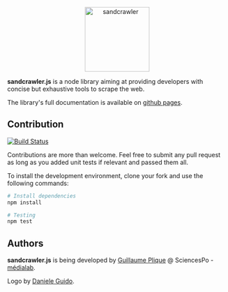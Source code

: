 <p align="center">
  <a href="http://medialab.github.io/sandcrawler/">
    <img alt="sandcrawler" width="148" height="148" src="http://medialab.github.io/sandcrawler/public/img/sandcrawler-icon.svg" />
  </a>
</p>

**sandcrawler.js** is a node library aiming at providing developers with concise but exhaustive tools to scrape the web.

The library's full documentation is available on [github pages](https://medialab.github.io/sandcrawler).

## Contribution
[![Build Status](https://travis-ci.org/medialab/sandcrawler.svg)](https://travis-ci.org/medialab/sandcrawler)

Contributions are more than welcome. Feel free to submit any pull request as long as you added unit tests if relevant and passed them all.

To install the development environment, clone your fork and use the following commands:

```bash
# Install dependencies
npm install

# Testing
npm test
```

## Authors
**sandcrawler.js** is being developed by [Guillaume Plique](https://github.com/Yomguithereal) @ SciencesPo - [médialab](http://www.medialab.sciences-po.fr/fr/).

Logo by [Daniele Guido](https://github.com/danieleguido).
